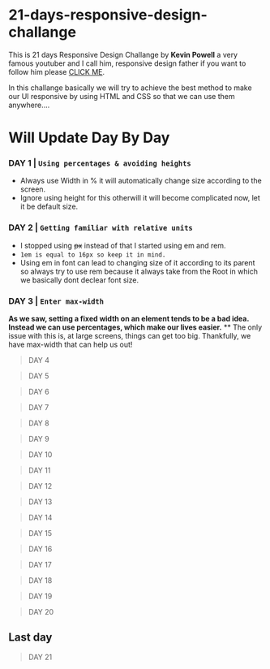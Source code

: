 # 21-days-responsive-design-challange

This is 21 days Responsive Design Challange by 
**Kevin Powell**
a very famous youtuber and I call him, responsive design father if you want to follow him please [CLICK ME](https://www.youtube.com/user/KepowOb).

In this challange basically we will try to achieve the best method to make our UI responsive by using HTML and CSS so that we can use them anywhere....

# Will Update Day By Day

### DAY 1 | `Using percentages & avoiding heights`
* Always use Width in % it will automatically change size according to the screen.
* Ignore using height for this otherwill it will become complicated now, let it be default size.

### DAY 2 | `Getting familiar with relative units`
* I stopped using ~~px~~ instead of that I started using em and rem.
* `1em is equal to 16px so keep it in mind.`
* Using em in font can lead to changing size of it according to its parent so always try to use rem because it always take from the Root in which we basically  dont declear font size.

### DAY 3 | `Enter max-width`
**As we saw, setting a fixed width on an element tends to be a bad idea. Instead we can use percentages, which make our lives easier.**
** The only issue with this is, at large screens, things can get too big. Thankfully, we have max-width that can help us out!

>DAY 4

>DAY 5

>DAY 6

>DAY 7

>DAY 8

>DAY 9

>DAY 10

>DAY 11

>DAY 12

>DAY 13

>DAY 14

>DAY 15

>DAY 16

>DAY 17

>DAY 18

>DAY 19

>DAY 20

## Last day

>DAY 21



